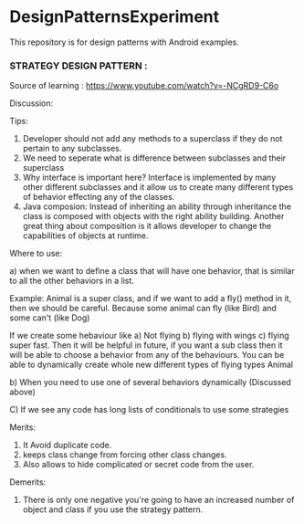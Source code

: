 # DesignPatternsExperiment
This repository is for design patterns with Android examples.

### STRATEGY DESIGN PATTERN :

Source of learning : https://www.youtube.com/watch?v=-NCgRD9-C6o

Discussion:

Tips: 
1. Developer should not add any methods to a superclass if they do not pertain to any subclasses.
2. We need to seperate what is difference between subclasses and their superclass
3. Why interface is important here? Interface is implemented by many other different subclasses and it 
   allow us to create many different types of behavior effecting any of the classes.
4. Java composion: Instead of inheriting an ability through inheritance the class is composed with objects with the right ability building. Another great thing about composition is it allows developer to change the capabilities of objects at runtime.

Where to use: 

a) when we want to define a class that will have one behavior, that is similar to all the other behaviors in a list.
   
   Example: Animal is a super class, and if we want to add a fly() method in it, then we should be careful.
   Because some animal can fly (like Bird) and some can't (like Dog)
   
   If we create some hebaviour like  a) Not flying  b) flying with wings  c) flying super fast.
   Then it will be helpful in future, if you want a sub class then it will be able to choose a behavior from any of the behaviours. 
   You can be able to dynamically create whole new different types of flying types Animal
   
b) When you need to use one of several behaviors dynamically (Discussed above)

C) If we see any code has long lists of conditionals to use some strategies

Merits: 

1. It Avoid duplicate code.
2. keeps class change from forcing other class changes.
3. Also allows to hide complicated or secret code from the user.

Demerits:

1. There is only one negative you're going to have an increased number of object and class if you use the strategy pattern.
